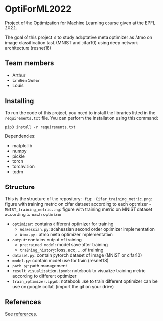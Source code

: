 # OptiForML2022

Project  of the Optimization for Machine Learning course given at the EPFL 2022.

The goal of this project is to study adaptative meta optimizer as Atmo on image classification task (MNIST and cifar10) using deep network architecture (resnet18)

## Team members

- Arthur
- Emilien Seiler
- Louis

## Installing

To run the code of this project, you need to install the libraries listed in
the `requirements.txt` file. You can perform the installation using this
command:
```
pip3 install -r requirements.txt
```
Dependencies:
- matplotlib
- numpy
- pickle
- torch
- torchvision
- tqdm

## Structure

This is the structure of the repository:
-`fig`: 
  -`Cifar_training_metric.png`: figure with training metric on cifar dataset according to each optimizer
  -`MNIST_training_metric.png`: figure with training metric on MNIST dataset according to each optimizer
- `optimizer`: contains different optimizer for training
  - `AdaHessian.py`: adahessian second order optimizer implementation
  - `Atmo.py` : atmo meta optimizer implementation
- `output`: contains output of training
  - `pretrained_model`: model save after training
  - `training_history`: loss, acc, ... of training
- `dataset.py`: contain pytorch dataset of image (MNIST or cifar10)
- `model.py`: contain model use for train (resnet18)
- `path.py`: path management
- `result_visualization.ipynb`: notebook to visualize training metric according to different optimizer
- `train_optimizer.ipynb`: notebook use to train different optimizer can be use on google collab (import the git on your drive)

## References

See [references](references.md).

